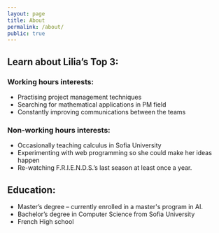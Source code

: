```yaml
---
layout: page
title: About
permalink: /about/
public: true
---
```



## Learn about Lilia’s Top 3:

### Working hours interests:

* Practising project management techniques
* Searching for mathematical applications in PM field
* Constantly improving communications between the teams

### Non-working hours interests:

* Occasionally teaching calculus in Sofia University
* Experimenting with web programming so she could make her ideas happen
* Re-watching F.R.I.E.N.D.S.’s last season at least once a year.


## Education:

* Master’s degree – currently enrolled in a master's program in AI.
* Bachelor’s degree in Computer Science from Sofia University
* French High school